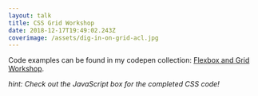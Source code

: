 ```yaml
---
layout: talk
title: CSS Grid Workshop
date: 2018-12-17T19:49:02.243Z
coverimage: /assets/dig-in-on-grid-acl.jpg
---
```

Code examples can be found in my codepen collection: [Flexbox and Grid Workshop](https://codepen.io/collection/441086714661b3321de79f936931be8b/#). 

_hint: Check out the JavaScript box for the completed CSS code!_

